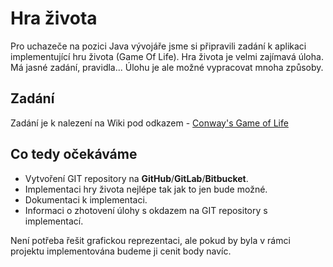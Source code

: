 # Hra života

Pro uchazeče na pozici Java vývojáře jsme si připravili zadání k aplikaci implementující hru života (Game Of Life). Hra života je velmi zajímavá úloha. Má jasné zadání, pravidla... Úlohu je ale možné vypracovat mnoha způsoby. 

## Zadání

Zadání je k nalezení na Wiki pod odkazem - [Conway's Game of Life](https://en.wikipedia.org/wiki/Conway%27s_Game_of_Life)

## Co tedy očekáváme

* Vytvoření GIT repository na **GitHub**/**GitLab**/**Bitbucket**.
* Implementaci hry života nejlépe tak jak to jen bude možné.
* Dokumentaci k implementaci. 
* Informaci o zhotovení úlohy s okdazem na GIT repository s implementací.

Není potřeba řešit grafickou reprezentaci, ale pokud by byla v rámci projektu implementována budeme ji cenit body navíc.

